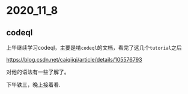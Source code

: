 # 2020_11_8



## codeql

上午继续学习codeql，主要是啃`codeql`的文档，看完了这几个`tutorial`之后

https://blog.csdn.net/caiqiiqi/article/details/105576793

对他的语法有一些了解了。



下午铁三，晚上接着看.